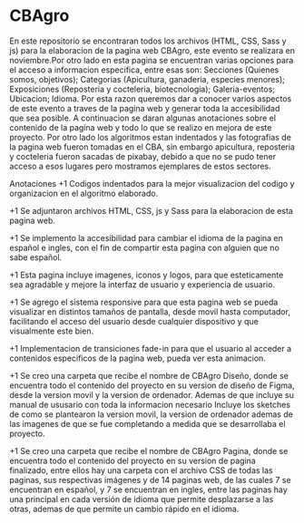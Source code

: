 # CBAgro
En este repositorio se encontraran todos los archivos (HTML, CSS, Sass y js) para la elaboracion de la pagina web CBAgro, este evento se realizara en noviembre.Por otro lado en esta pagina se encuentran varias opciones para el acceso a informacion especifica, entre esas son: Secciones (Quienes somos, objetivos); Categorias (Apicultura, ganaderia, especies menores); Exposiciones (Reposteria y cocteleria, biotecnologia); Galeria-eventos; Ubicacion; Idioma. Por esta razon queremos dar a conocer varios aspectos de este evento a traves de la pagina web y generar toda la accesibilidad que sea posible. A continuacion se daran algunas anotaciones sobre el contenido de la pagina web y todo lo que se realizo en mejora de este proyecto. Por otro lado los algoritmos estan indentados y las fotografias de la pagina web fueron tomadas en el CBA, sin embargo apicultura, reposteria y cocteleria fueron sacadas de pixabay, debido a que no se pudo tener acceso a esos lugares pero mostramos ejemplares de estos sectores.

Anotaciones
+1 Codigos indentados para la mejor visualizacion del codigo y organizacion en el algoritmo elaborado.

+1 Se adjuntaron archivos HTML, CSS, js y Sass para la elaboracion de esta pagina web.

+1 Se implemento la accesibilidad para cambiar el idioma de la pagina en español e ingles, con el fin de compartir esta pagina con alguien que no sabe español.

+1 Esta pagina incluye imagenes, iconos y logos, para que esteticamente sea agradable y mejore la interfaz de usuario y experiencia de usuario.

+1 Se agrego el sistema responsive para que esta pagina web se pueda visualizar en distintos tamaños de pantalla, desde movil hasta computador, facilitando el acceso del usuario desde cualquier dispositivo y que visualmente este bien.

+1 Implementacion de transiciones fade-in para que el usuario al acceder a contenidos especificos de la pagina web, pueda ver esta animacion.

+1 Se creo una carpeta que recibe el nombre de CBAgro Diseño, donde se encuentra todo el contenido del proyecto en su version de diseño de Figma, desde la version movil y la version de ordenador. Ademas de que incluye su manual de ususario con toda la informacion necesario
Incluye los sketches de como se plantearon la version movil, la version de ordenador ademas de las imagenes de que se fue completando a medida que se desarrollaba el proyecto.

+1 Se creo una carpeta que recibe el nombre de CBAgro Pagina, donde se encuentra todo el contenido del proyecto en su version de pagina finalizado, entre ellos hay una carpeta con el archivo CSS de todas las paginas, sus respectivas imágenes y de 14 paginas web, de las cuales 7 se encuentran en español, y 7 se encuentran en ingles, entre las paginas hay una principal en cada versión de idioma que permite desplazarse a las otras, ademas de que permite un cambio rápido en el idioma.
